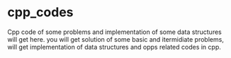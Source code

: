 # cpp_codes
Cpp code of some problems and implementation of some data structures will get here.
you will get solution of some basic and itermidiate problems, will get implementation of data structures and opps related codes in cpp.

